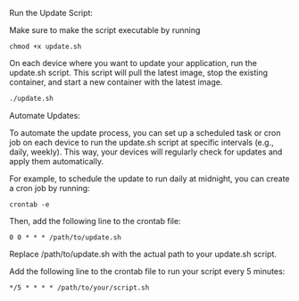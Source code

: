 Run the Update Script:

Make sure to make the script executable by running 

```
chmod +x update.sh
```


On each device where you want to update your application, run the update.sh script.
This script will pull the latest image, stop the existing container, and start a new container with the latest image.

```bash
./update.sh
```

Automate Updates:

To automate the update process, you can set up a scheduled task or cron job on each device to run the update.sh script at specific intervals (e.g., daily, weekly).
This way, your devices will regularly check for updates and apply them automatically.

For example, to schedule the update to run daily at midnight, you can create a cron job by running:

```
crontab -e
```

Then, add the following line to the crontab file:

```
0 0 * * * /path/to/update.sh
```

Replace /path/to/update.sh with the actual path to your update.sh script.


Add the following line to the crontab file to run your script every 5 minutes:

```
*/5 * * * * /path/to/your/script.sh
```
